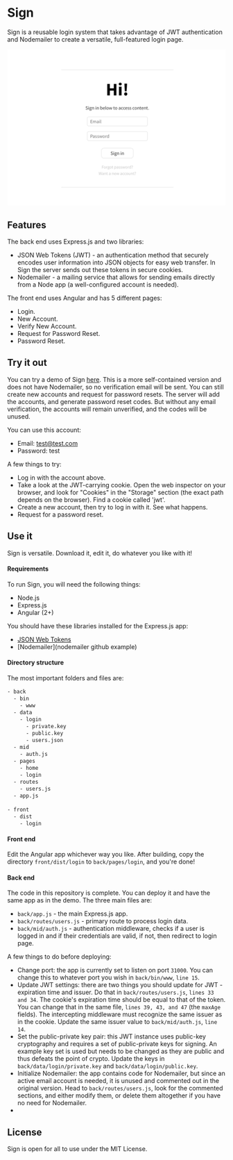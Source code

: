 # Sign
Sign is a reusable login system that takes advantage of JWT authentication and Nodemailer to create a versatile, full-featured login page.

![Sign](images/login.png)

## Features
The back end uses Express.js and two libraries:
* JSON Web Tokens (JWT) - an authentication method that securely encodes user information into JSON objects for easy web transfer. In Sign the server sends out these tokens in secure cookies.
* Nodemailer - a mailing service that allows for sending emails directly from a Node app (a well-configured account is needed).

The front end uses Angular and has 5 different pages:
* Login.
* New Account.
* Verify New Account.
* Request for Password Reset.
* Password Reset.

## Try it out
You can try a demo of Sign [here](https://sign-vl.herokuapp.com/login/). This is a more self-contained version and does not have Nodemailer, so no verification email will be sent. You can still create new accounts and request for password resets. The server will add the accounts, and generate password reset codes. But without any email verification, the accounts will remain unverified, and the codes will be unused.

You can use this account:
* Email: test@test.com
* Password: test

A few things to try:
* Log in with the account above.
* Take a look at the JWT-carrying cookie. Open the web inspector on your browser, and look for "Cookies" in the "Storage" section (the exact path depends on the browser). Find a cookie called 'jwt'.
* Create a new account, then try to log in with it. See what happens.
* Request for a password reset.

## Use it
Sign is versatile. Download it, edit it, do whatever you like with it!

#### Requirements
To run Sign, you will need the following things:
* Node.js
* Express.js
* Angular (2+)

You should have these libraries installed for the Express.js app:
* [JSON Web Tokens](https://github.com/auth0/node-jsonwebtoken)
* [Nodemailer](nodemailer github example)

#### Directory structure
The most important folders and files are:
```
- back
  - bin
    - www
  - data
    - login
      - private.key
      - public.key
      - users.json
  - mid
    - auth.js
  - pages
    - home
    - login
  - routes
    - users.js
  - app.js

- front
  - dist
    - login
```

#### Front end
Edit the Angular app whichever way you like. After building, copy the directory ```front/dist/login``` to ```back/pages/login```, and you're done!

#### Back end
The code in this repository is complete. You can deploy it and have the same app as in the demo. The three main files are:
* ```back/app.js``` - the main Express.js app.
* ```back/routes/users.js``` - primary route to process login data.
* ```back/mid/auth.js``` - authentication middleware, checks if a user is logged in and if their credentials are valid, if not, then redirect to login page.

A few things to do before deploying:
* Change port: the app is currently set to listen on port ```31000```. You can change this to whatever port you wish in ```back/bin/www```, ```line 15```.
* Update JWT settings: there are two things you should update for JWT - expiration time and issuer. Do that in ```back/routes/users.js```, ```lines 33 and 34```. The cookie's expiration time should be equal to that of the token. You can change that in the same file, ```lines 39, 43, and 47``` (the ```maxAge``` fields). The intercepting middleware must recognize the same issuer as in the cookie. Update the same issuer value to ```back/mid/auth.js```, ```line 14```.
* Set the public-private key pair: this JWT instance uses public-key cryptography and requires a set of public-private keys for signing. An example key set is used but needs to be changed as they are public and thus defeats the point of crypto. Update the keys in ```back/data/login/private.key``` and ```back/data/login/public.key```.
* Initialize Nodemailer: the app contains code for Nodemailer, but since an active email account is needed, it is unused and commented out in the original version. Head to ```back/routes/users.js```, look for the commented sections, and either modify them, or delete them altogether if you have no need for Nodemailer.
*

## License
Sign is open for all to use under the MIT License.
